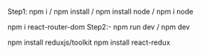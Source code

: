 


Step1: npm i / npm install / npm install node / npm i node

npm i react-router-dom
Step2:- npm run dev / npm dev
  

npm install reduxjs/toolkit
npm install react-redux
